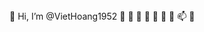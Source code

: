  <!---------------------------------------------------------------!>
 👋 Hi, I’m @VietHoang1952                                        🌱
 👀                                                               🌱
 🌱                                                               🌱
 💞️                                                               🌱
 📫                                                               🌱
<!-----------------------------------------------------------------!>
